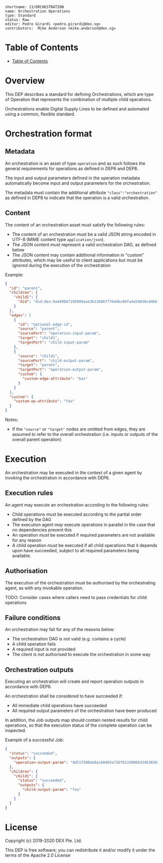 ```
shortname: 13/ORCHESTRATION
name: Orchestration Operations
type: Standard
status: Raw
editor: Pedro Girardi <pedro.girardi@dex.sg>
contributors:  Mike Anderson <mike.anderson@dex.sg>
```


Table of Contents
=================

   * [Table of Contents](#table-of-contents)


# Overview

This DEP describes a standard for defining Orchestrations, which are type of Operation that 
represents the combination of multiple child operations.

Orchestrations enable Digital Supply Lines to be defined and automated using a common, flexible 
standard.

# Orchestration format

## Metadata

An orchestration is an asset of type `operation` and as such follows the general requirements for
operations as defined in DEP6 and DEP8.

The input and output parameters defined in the operation metadata automatically become input and 
output parameters for the orchestration.

The metadata must contain the additional attribute `"class":"orchestration"` as defined in DEP8 to
indicate that the operation is a valid orchestration.

## Content

The content of an orchestration asset must satisfy the following rules:
- The content of an orchestration must be a valid JSON string encoded in UTF-8 (MIME content type
`application/json`).
- The JSON content must represent a valid orchestration DAG, as defined below
- The JSON content may contain additional information in "custom" attributes, which may be useful
to client applications but must be ignored during the execution of the orchestration

Example:

```json
{
  "id": "parent",
  "children": {
    "child1": {
      "did": "did:dex:9a4d904f195889aee3b12b867f764dbc06fa4a54030c44b6f805c70f85cb05e7/bd41ffa50baf8fddbfead91c426de45fcaa474773a9278d63bcaa10200591362"
    }
  },
  "edges": [
    {
      "id": "optional-edge-id",
      "source": "parent",
      "sourcePort": "operation-input-param",
      "target": "child1",
      "targetPort": "child-input-param"
    },
    {
      "source": "child1",
      "sourcePort": "child-output-param",
      "target": "parent",
      "targetPort": "operation-output-param",
      "custom": {
        "custom-edge-attribute": "baz"
      }
    }
  ],
  "custom": {
    "custom-op-attribute": "foo"
  }
}
```

Notes:
- If the `"source"` or `"target"` nodes are omitted from edges, they are assumed to refer to the
overall orchestration (i.e. inputs or outputs of the overall parent operation) 

# Execution

An orchestration may be executed in the context of a given agent by invoking the orchestration in 
accordance with DEP6.

## Execution rules

An agent may execute an orchestration according to the following rules:
- Child operations *must* be executed according to the partial order defined by the DAG
- The execution agent *may* execute operations in parallel in the case that no dependencies 
prevent this
- An operation *must* be executed if required parameters are not available for any reason
- A child operation *must* be executed if all child operations that it depends upon have succeeded,
subject to all required parameters being available.

## Authorisation

The execution of the orchestration must be authorised by the orchestrating agent, as with any 
invokable operation.

TODO: Consider cases where callers need to pass credentials for child operations

## Failure conditions

An orchestration may fail for any of the reasons below:
- The orchestration DAG is not valid (e.g. contains a cycle)
- A child operation fails
- A required input is not provided
- The client is not authorised to execute the orchestration in some way

## Orchestration outputs

Executing an orchestration will create and report operation outputs in accordance with DEP6. 

An orchestration shall be considered to have succeeded if:
- All immediate child operations have succeeded
- All required output parameters of the orchestration have been produced

In addition, the Job outputs map should contain nested results for child operations, so that
the execution status of the complete operation can be inspected.

Example of a successful Job:

```json
{
  "status": "succeeded",
  "outputs": {
    "operation-output-param": "4d517500da0acb0d65a716f61330969334630363ce4a6a9d39691026ac7908ea"
  },
  "children": {
    "child1": {
      "status": "succeeded",
      "outputs": {
        "child-output-param": "foo"
      }
    }
  }
}
```

# License

Copyright (c) 2019-2020 DEX Pte. Ltd.

This DEP is free software; you can redistribute it and/or modify it under the terms of the Apache 2.0 License
